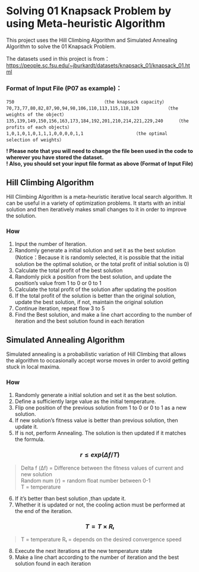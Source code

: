 # Solving 01 Knapsack Problem by using Meta-heuristic Algorithm
This project uses the Hill Climbing Algorithm and Simulated Annealing Algorithm to solve the 01 Knapsack Problem.

The datasets used in this project is from：
https://people.sc.fsu.edu/~jburkardt/datasets/knapsack_01/knapsack_01.html

### **Format of Input File (P07 as example)：**  
```
750       							（the knapsack capacity）  
70,73,77,80,82,87,90,94,98,106,110,113,115,118,120     		（the weights of the object）  
135,139,149,150,156,163,173,184,192,201,210,214,221,229,240    	（the profits of each objects）  
1,0,1,0,1,0,1,1,1,0,0,0,0,1,1     				（the optimal selection of weights）   
```

**! Please note that you will need to change the file been used in the code to wherever you have stored the dataset.**  
**! Also, you should set your input file format as above (Format of Input File)**

## **Hill Climbing Algorithm**   
Hill Climbing Algorithm is a meta-heuristic iterative local search algorithm. It can be useful in a variety of optimization problems. It starts with an initial solution and then iteratively makes small changes to it in order to improve the solution. 

### **How**  
1.	Input the number of Iteration.
2.	Randomly generate a initial solution and set it as the best solution
(Notice：Because it is randomly selected, it is possible that the initial solution be the optimal solution, or the total profit of initial solution is 0) 
3.	Calculate the total profit of the best solution
4.	Randomly pick a position from the best solution, and update the position’s value from 1 to 0 or 0 to 1 
5.	Calculate the total profit of the solution after updating the position
6.	If the total profit of the solution is better than the original solution, update the best solution, if not, maintain the original solution
7.	Continue iteration, repeat flow 3 to 5
8.	Find the Best solution, and make a line chart according to the number of iteration and the best solution found in each iteration


## **Simulated Annealing Algorithm**    
Simulated annealing is a probabilistic variation of Hill Climbing that allows the algorithm to occasionally accept worse moves in order to avoid getting stuck in local maxima.

### **How**
1.	Randomly generate a initial solution and set it as the best solution.
2.	Define a sufficiently large value as the initial temperature.
3.	Flip one position of the previous solution from 1 to 0 or 0 to 1 as a new solution.
4.	If new solution’s fitness value is better than previous solution, then update it.
5.	If is not, perform Annealing. The solution is then updated if it matches the formula.
### $$r≤exp(Δf/T)$$
>Delta f (Δf) = Difference between the fitness values of current and new solution  
>Random num (r) = random float number between 0-1  
>T = temperature  
6.	If it’s better than best solution ,than update it.
7.	Whether it is updated or not, the cooling action must be performed at the end of the iteration.  
### $$T=T×Rₜ$$
>T = temperature
>Rₜ = depends on the desired convergence speed
8.	Execute the next iterations at the new temperature state
9.	Make a line chart according to the number of iteration and the best solution found in each iteration

